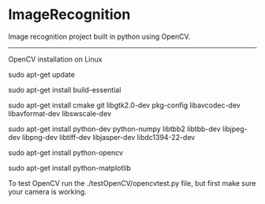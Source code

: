 # ImageRecognition
Image recognition project built in python using OpenCV.

------------------------------------------------------------------------
OpenCV installation on Linux

sudo apt-get update

sudo apt-get install build-essential

sudo apt-get install cmake git libgtk2.0-dev pkg-config libavcodec-dev libavformat-dev libswscale-dev

sudo apt-get install python-dev python-numpy libtbb2 libtbb-dev libjpeg-dev libpng-dev libtiff-dev libjasper-dev libdc1394-22-dev

sudo apt-get install python-opencv

sudo apt-get install python-matplotlib

To test OpenCV run the ./testOpenCV/opencvtest.py file, but first make sure your camera is working.
